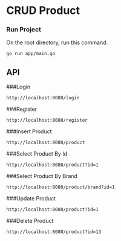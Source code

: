 # CRUD Product

### Run Project

On the root directory, run this command:

```
go run app/main.go
```

## API

###Login
```
http://localhost:8080/login
```

###Register
```
http://localhost:8080/register
```

###Insert Product
```
http://localhost:8080/product
```

###Select Product By Id
```
http://localhost:8080/product?id=1
```

###Select Product By Brand
```
http://localhost:8080/product/brand?id=1
```

###Update Product
```
http://localhost:8080/product?id=1
```

###Delete Product
```
http://localhost:8080/product?id=13
```